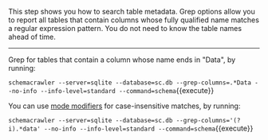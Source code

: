 This step shows you how to search table metadata. Grep options allow you
to report all tables that contain columns whose fully qualified name
matches a regular expression pattern. You do not need to know the table
names ahead of time.

-----

Grep for tables that contain a column whose name ends in "Data", by running:

`schemacrawler --server=sqlite --database=sc.db --grep-columns=.*Data --no-info --info-level=standard --command=schema`{{execute}}

You can use [mode modifiers](https://www.regular-expressions.info/refmodifiers.html) for case-insensitive matches, by running:

`schemacrawler --server=sqlite --database=sc.db --grep-columns='(?i).*data' --no-info --info-level=standard --command=schema`{{execute}}
